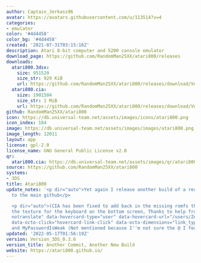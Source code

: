 ```yaml
---
author: Captain_Jerkass96
avatar: https://avatars.githubusercontent.com/u/113514?v=4
categories:
- emulator
color: '#4d4458'
color_bg: '#4d4458'
created: '2021-07-31T03:15:16Z'
description: Atari 8-bit computer and 5200 console emulator
download_page: https://github.com/RandomMan25XX/atari800/releases
downloads:
  atari800.3dsx:
    size: 951520
    size_str: 929 KiB
    url: https://github.com/RandomMan25XX/atari800/releases/download/Version_3DS_0.3.6/atari800.3dsx
  atari800.cia:
    size: 1901504
    size_str: 1 MiB
    url: https://github.com/RandomMan25XX/atari800/releases/download/Version_3DS_0.3.6/atari800.cia
github: RandomMan25XX/atari800
icon: https://db.universal-team.net/assets/images/icons/atari800.png
icon_index: 184
image: https://db.universal-team.net/assets/images/images/atari800.png
image_length: 12011
layout: app
license: gpl-2.0
license_name: GNU General Public License v2.0
qr:
  atari800.cia: https://db.universal-team.net/assets/images/qr/atari800-cia.png
source: https://github.com/RandomMan25XX/atari800
systems:
- 3DS
title: Atari800
update_notes: '<p dir="auto">Yet again I release another build of a recent commit
  to the main github</p>

  <p dir="auto">(CIA has been fixed to add back in the missing romfs that contains
  the texture for the keyboard on the bottom screen, Thanks to help from <a class="user-mention
  notranslate" data-hovercard-type="user" data-hovercard-url="/users/ZeroSkill1/hovercard"
  data-octo-click="hovercard-link-click" data-octo-dimensions="link_type:self" href="https://github.com/ZeroSkill1">@ZeroSkill1</a>
  and MyPasswordIsWeak (Not mentioned because I''m not sure the @ I found is him))</p>'
updated: '2022-05-17T01:56:19Z'
version: Version_3DS_0.3.6
version_title: Another Commit, Another New Build
website: https://atari800.github.io/
---
```


